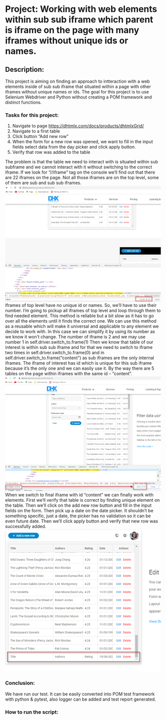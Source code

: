 # Project: Working with web elements within sub sub iframe which parent is iframe on the page with many iframes without unique ids or names.


## Description: 
This project is aiming on finding an approach to intteraction with a web elements inside of sub sub iframe that situated within a page with other iframes without unique names or ids.
The goal for this project is to use Selenium Webdriver and Python without creating a POM framework and distinct functions.

### Tasks for this project: 

1)  Navigate to page https://dhtmlx.com/docs/products/dhtmlxGrid/
2)	Navigate to a first table
3)	Click button “Add new row”
4)	When the form for a new row was opened, we want to fill in the input fields select data from the day picker and click apply button.
5)	Verify that row was added to the table

The problem is that the table we need to interact with is situated within sub subframe and we cannot interact with it without switching to the correct iframe. If we look for “//iframe” tag on the console we’ll find out that there are 22 iframes on the page. Not all those iframes are on the top level, some of them are sub and sub sub iframes. 
![img.png](img.png)
Iframes of top level have no unique id or names. So, we’ll have to use their number. I’m going to pickup all iframes of top level and loop through them to find needed element. This method is reliable but a bit slow as it has to go over all the elements until it finds the correct one. We can use this method as a reusable which will make it universal and applicable to any element we decide to work with. In this case we can simplify it by using its number as we know it won’t change. The number of iframe is 2 and we may use number 1 in self.driver.switch_to.frame(1)
Then we know that table of our interest is within sub sub iframe and for that we need to switch to iframe two times in self.driver.switch_to.frame(0) and in self.driver.switch_to.frame(“content”) as sub iframes are the only internal iframes. The iframe of interest has id which is unique for this sub iframe because it’s the only one and we can easily use it. By the way there are 5 tables on the page within iframes with the same id – “content”.  
![img_1.png](img_1.png)
When we switch to final iframe with id “content” we can finally work with elements. 
First we’ll verify that table is correct by finding unique element on the table. 
Then we’ll click on the add new row button and fill in the input fields on the form.
Then pick up a date on the date picker. It shouldn’t be something specific, just a date, the picker has no validation so it can be even future date.
Then we’ll click apply button and verify that new row was successfully added.
![img_2.png](img_2.png)

### Conclusion:
We have run our test. It can be easily converted into POM test framework with python & pytest, also logger can be added and test report generated. 

### How to run the script: